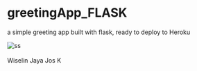 # greetingApp_FLASK
a simple greeting app built with flask, ready to deploy to Heroku

![ss](https://user-images.githubusercontent.com/32107652/134775021-659d1384-0c37-43a7-b373-593d87f2b475.png)
<br>
<br>
Wiselin Jaya Jos K